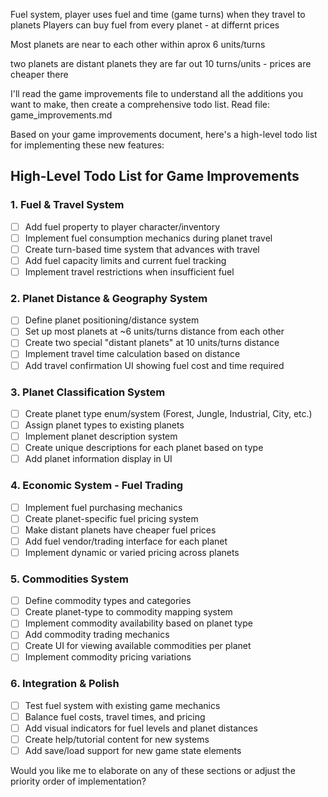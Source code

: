 Fuel system, player uses fuel and time (game turns) when they travel to planets
Players can buy fuel from every planet - at differnt prices

Most planets are near to each other within aprox 6 units/turns

two planets are distant planets they are far out 10 turns/units - prices are cheaper there

I'll read the game improvements file to understand all the additions you want to make, then create a comprehensive todo list.
Read file: game_improvements.md

Based on your game improvements document, here's a high-level todo list for implementing these new features:

## High-Level Todo List for Game Improvements

### 1. **Fuel & Travel System**
- [ ] Add fuel property to player character/inventory
- [ ] Implement fuel consumption mechanics during planet travel
- [ ] Create turn-based time system that advances with travel
- [ ] Add fuel capacity limits and current fuel tracking
- [ ] Implement travel restrictions when insufficient fuel

### 2. **Planet Distance & Geography System**
- [ ] Define planet positioning/distance system
- [ ] Set up most planets at ~6 units/turns distance from each other
- [ ] Create two special "distant planets" at 10 units/turns distance
- [ ] Implement travel time calculation based on distance
- [ ] Add travel confirmation UI showing fuel cost and time required

### 3. **Planet Classification System**
- [ ] Create planet type enum/system (Forest, Jungle, Industrial, City, etc.)
- [ ] Assign planet types to existing planets
- [ ] Implement planet description system
- [ ] Create unique descriptions for each planet based on type
- [ ] Add planet information display in UI

### 4. **Economic System - Fuel Trading**
- [ ] Implement fuel purchasing mechanics
- [ ] Create planet-specific fuel pricing system
- [ ] Make distant planets have cheaper fuel prices
- [ ] Add fuel vendor/trading interface for each planet
- [ ] Implement dynamic or varied pricing across planets

### 5. **Commodities System**
- [ ] Define commodity types and categories
- [ ] Create planet-type to commodity mapping system
- [ ] Implement commodity availability based on planet type
- [ ] Add commodity trading mechanics
- [ ] Create UI for viewing available commodities per planet
- [ ] Implement commodity pricing variations

### 6. **Integration & Polish**
- [ ] Test fuel system with existing game mechanics
- [ ] Balance fuel costs, travel times, and pricing
- [ ] Add visual indicators for fuel levels and planet distances
- [ ] Create help/tutorial content for new systems
- [ ] Add save/load support for new game state elements

Would you like me to elaborate on any of these sections or adjust the priority order of implementation?
